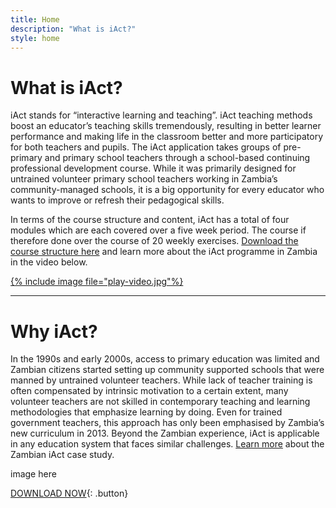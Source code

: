 ```yaml
---
title: Home
description: "What is iAct?"
style: home
---
```


# What is iAct?

iAct stands for “interactive learning and teaching”. iAct teaching methods boost an educator’s teaching skills tremendously, resulting in better learner performance and making life in the classroom better and more participatory for both teachers and pupils. The iAct application takes groups of pre-primary and primary school teachers through a school-based continuing professional development course. While it was primarily designed for untrained volunteer primary school teachers working in Zambia’s community-managed schools, it is a big opportunity for every educator who wants to improve or refresh their pedagogical skills.

In terms of the course structure and content, iAct has a total of four modules which are each covered over a five week period. The course if therefore done over the course of 20 weekly exercises. [Download the course structure here](course-structure) and learn more about the iAct programme in Zambia in the video below.

<a href="" target="_blank">{% include image file="play-video.jpg"%}</a>

---
# Why iAct?

In the 1990s and early 2000s, access to primary education was limited and Zambian citizens started setting up community supported schools that were manned by untrained volunteer teachers. While lack of teacher training is often compensated by intrinsic motivation to a certain extent, many volunteer teachers are not skilled in contemporary teaching and learning methodologies that emphasize learning by doing. Even for trained government teachers, this approach has only been emphasised by Zambia’s new curriculum in 2013. Beyond the Zambian experience, iAct is applicable in any education system that faces similar challenges. [Learn more](iact-in-zambia) about the Zambian iAct case study.

image here

[DOWNLOAD NOW](https://play.google.com/store/apps/details?id=ie.iact.iactonline){: .button}